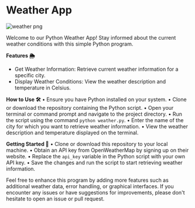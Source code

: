 <p align="center">
  <h1>Weather App</h1>
</p>


![weather png](https://github.com/youknowmannu/Python-Weather-App/assets/130030050/5c92ef98-6c24-43fe-8f16-20f8639a5606)




Welcome to our Python Weather App! Stay informed about the current weather conditions with this simple Python program.

**Features 🌦️**
- Get Weather Information: Retrieve current weather information for a specific city.
- Display Weather Conditions: View the weather description and temperature in Celsius.

**How to Use 🛠️**
• Ensure you have Python installed on your system.
• Clone or download the repository containing the Python script.
• Open your terminal or command prompt and navigate to the project directory.
• Run the script using the command `python weather.py`.
• Enter the name of the city for which you want to retrieve weather information.
• View the weather description and temperature displayed on the terminal.

**Getting Started 🏁**
• Clone or download this repository to your local machine.
• Obtain an API key from OpenWeatherMap by signing up on their website.
• Replace the `api_key` variable in the Python script with your own API key.
• Save the changes and run the script to start retrieving weather information.

Feel free to enhance this program by adding more features such as additional weather data, error handling, or graphical interfaces. If you encounter any issues or have suggestions for improvements, please don't hesitate to open an issue or pull request.

